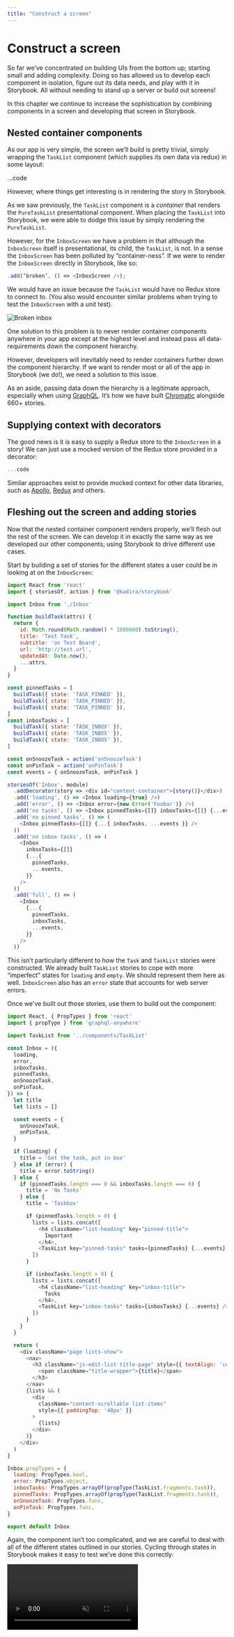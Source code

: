 ```yaml
---
title: "Construct a screen"
---
```


# Construct a screen

So far we’ve concentrated on building UIs from the bottom up; starting small and adding complexity. Doing so has allowed us to develop each component in isolation, figure out its data needs, and play with it in Storybook. All without needing to stand up a server or build out screens!

In this chapter we continue to increase the sophistication by combining components in a screen and developing that screen in Storybook.

## Nested container components

As our app is very simple, the screen we’ll build is pretty trivial, simply wrapping the `TaskList` component (which supplies its own data via redux) in some layout:

...code

However, where things get interesting is in rendering the story in Storybook.

As we saw previously, the `TaskList` component is a _container_ that renders the `PureTaskList` presentational component. When placing the `TaskList` into Storybook, we were able to dodge this issue by simply rendering the `PureTaskList`.

However, for the `InboxScreen` we have a problem in that although the `InboxScreen` itself is presentational, its child, the `TaskList`, is not. In a sense the `InboxScreen` has been polluted by “container-ness”. If we were to render the `InboxScreen` directly in Storybook, like so:

```javascript
.add(‘broken’, () => <InboxScreen />);
```

We would have an issue because the `TaskList` would have no Redux store to connect to. (You also would encounter similar problems when trying to test the `InboxScreen` with a unit test).

![Broken inbox](/static/broken-inboxscreen.png)

One solution to this problem is to never render container components anywhere in your app except at the highest level and instead pass all data-requirements down the component hierarchy.

However, developers will inevitably need to render containers further down the component hierarchy. If we want to render most or all of the app in Storybook (we do!), we need a solution to this issue.

<div class="aside">
As an aside, passing data down the hierarchy is a legitimate approach, especially when using <a href="http://graphql.org/">GraphQL</a>. It’s how we have built <a href="www.chromaticqa.com">Chromatic</a> alongside 660+ stories.
</div>

## Supplying context with decorators

The good news is it is easy to supply a Redux store to the `InboxScreen` in a story! We can just use a mocked version of the Redux store provided in a decorator:

```javascript
...code
```

Similar approaches exist to provide mocked context for other data libraries, such as [Apollo](https://www.npmjs.com/package/apollo-storybook-decorator), [Redux](https://github.com/orta/react-storybooks-relay-container) and others.

## Fleshing out the screen and adding stories

Now that the nested container component renders properly, we’ll flesh out the rest of the screen. We can develop it in exactly the same way as we developed our other components; using Storybook to drive different use cases.

Start by building a set of stories for the different states a user could be in looking at on the `InboxScreen`:

```javascript
import React from 'react'
import { storiesOf, action } from '@kadira/storybook'

import Inbox from './Inbox'

function buildTask(attrs) {
  return {
    id: Math.round(Math.random() * 1000000).toString(),
    title: 'Test Task',
    subtitle: 'on Test Board',
    url: 'http://test.url',
    updatedAt: Date.now(),
    ...attrs,
  }
}

const pinnedTasks = [
  buildTask({ state: 'TASK_PINNED' }),
  buildTask({ state: 'TASK_PINNED' }),
  buildTask({ state: 'TASK_PINNED' }),
]
const inboxTasks = [
  buildTask({ state: 'TASK_INBOX' }),
  buildTask({ state: 'TASK_INBOX' }),
  buildTask({ state: 'TASK_INBOX' }),
]

const onSnoozeTask = action('onSnoozeTask')
const onPinTask = action('onPinTask')
const events = { onSnoozeTask, onPinTask }

storiesOf('Inbox', module)
  .addDecorator(story => <div id="content-container">{story()}</div>)
  .add('loading', () => <Inbox loading={true} />)
  .add('error', () => <Inbox error={new Error('Foobar')} />)
  .add('no tasks', () => <Inbox pinnedTasks={[]} inboxTasks={[]} {...events} />)
  .add('no pinned tasks', () => (
    <Inbox pinnedTasks={[]} {...{ inboxTasks, ...events }} />
  ))
  .add('no inbox tasks', () => (
    <Inbox
      inboxTasks={[]}
      {...{
        pinnedTasks,
        ...events,
      }}
    />
  ))
  .add('full', () => (
    <Inbox
      {...{
        pinnedTasks,
        inboxTasks,
        ...events,
      }}
    />
  ))
```

This isn’t particularly different to how the `Task` and `TaskList` stories were constructed. We already built `TaskList` stories to cope with more “imperfect” states for `loading` and `empty`. We should represent them here as well. `InboxScreen` also has an `error` state that accounts for web server errors.

Once we've built out those stories, use them to build out the component:

```javascript
import React, { PropTypes } from 'react'
import { propType } from 'graphql-anywhere'

import TaskList from '../components/TaskList'

const Inbox = ({
  loading,
  error,
  inboxTasks,
  pinnedTasks,
  onSnoozeTask,
  onPinTask,
}) => {
  let title
  let lists = []

  const events = {
    onSnoozeTask,
    onPinTask,
  }

  if (loading) {
    title = 'Get the task, put in box'
  } else if (error) {
    title = error.toString()
  } else {
    if (pinnedTasks.length === 0 && inboxTasks.length === 0) {
      title = 'No Tasks'
    } else {
      title = 'Taskbox'

      if (pinnedTasks.length > 0) {
        lists = lists.concat([
          <h4 className="list-heading" key="pinned-title">
            Important
          </h4>,
          <TaskList key="pinned-tasks" tasks={pinnedTasks} {...events} />,
        ])
      }

      if (inboxTasks.length > 0) {
        lists = lists.concat([
          <h4 className="list-heading" key="inbox-title">
            Tasks
          </h4>,
          <TaskList key="inbox-tasks" tasks={inboxTasks} {...events} />,
        ])
      }
    }
  }

  return (
    <div className="page lists-show">
      <nav>
        <h3 className="js-edit-list title-page" style={{ textAlign: 'center' }}>
          <span className="title-wrapper">{title}</span>
        </h3>
      </nav>
      {lists && (
        <div
          className="content-scrollable list-items"
          style={{ paddingTop: '48px' }}
        >
          {lists}
        </div>
      )}
    </div>
  )
}

Inbox.propTypes = {
  loading: PropTypes.bool,
  error: PropTypes.object,
  inboxTasks: PropTypes.arrayOf(propType(TaskList.fragments.task)),
  pinnedTasks: PropTypes.arrayOf(propType(TaskList.fragments.task)),
  onSnoozeTask: PropTypes.func,
  onPinTask: PropTypes.func,
}

export default Inbox
```

Again, the component isn’t too complicated, and we are careful to deal with all of the different states outlined in our stories. Cycling through states in Storybook makes it easy to test we’ve done this correctly:

<video autoPlay muted playsInline loop >

  <source
    src="/static/finished-inboxscreen-states.mp4"
    type="video/mp4"
  />
</video>

<div class="aside">
You may notice that this story generates tasks in a very similar way to the <code>Task.story.js</code> file in the previous part. It makes sense to refactor that logic out into a single test helper utility.
</div>

## Component-Driven Development

We started from the bottom with `Task`, then progressed to `TaskList`, now we’re here with a whole screen UI. Our `InboxScreen` accommodates a nested container component and includes accompanying stories.

<video autoPlay muted playsInline controls style="width:480px; height:auto; margin: 0 auto;">
  <source
    src="/static/component-driven-development-optimized.mp4"
    type="video/mp4"
  />
</video>

[**Component-Driven Development**](https://blog.hichroma.com/component-driven-development-ce1109d56c8e) allows you to gradually expand complexity as you move up the component hierarchy. Among the benefits are a more focused development process and increased coverage of all possible UI permutations. In short, CDD helps you build higher-quality and more complex user interfaces.

We’re not done yet. A developers job doesn’t end when the UI is built. You also need to ensure that UI remains durable over time.
